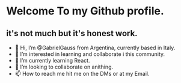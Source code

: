 
# Welcome To my Github profile.
## it's not much but it's honest work.

- 👋 Hi, I’m @GabrielGauss from Argentina, currently based in Italy.
- 👀 I’m interested in learning and collaborate i this community.
- 🌱 I’m currently learning React.
- 💞️ I’m looking to collaborate on anithing.
- 📫 How to reach me hit me on the DMs or at my Email.

